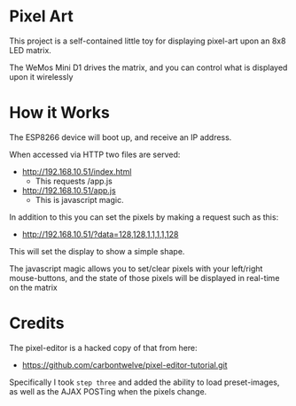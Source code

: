 # Pixel Art

This project is a self-contained little toy for displaying pixel-art
upon an 8x8 LED matrix.

The WeMos Mini D1 drives the matrix, and you can control what is displayed
upon it wirelessly

# How it Works

The ESP8266 device will boot up, and receive an IP address.

When accessed via HTTP two files are served:

* http://192.168.10.51/index.html
   * This requests /app.js
* http://192.168.10.51/app.js
   * This is javascript magic.

In addition to this you can set the pixels by making a request such as this:

* http://192.168.10.51/?data=128,128,1,1,1,1,128

This will set the display to show a simple shape.

The javascript magic allows you to set/clear pixels with your left/right
mouse-buttons, and the state of those pixels will be displayed in real-time
on the matrix

# Credits

The pixel-editor is a hacked copy of that from here:

* https://github.com/carbontwelve/pixel-editor-tutorial.git

Specifically I took `step three` and added the ability to load preset-images,
as well as the AJAX POSTing when the pixels change.

